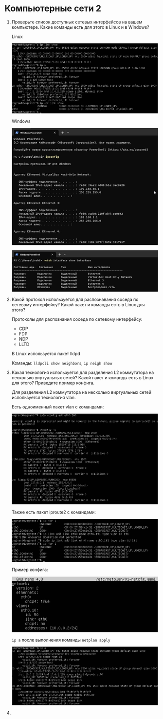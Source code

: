 # Компьютерные сети 2

1. Проверьте список доступных сетевых интерфейсов на вашем компьютере. Какие команды есть для этого в Linux и в Windows?

    Linux

    ![1_Linux](./img/1_linux.jpg)

    Windows

    ![ipconfig](./img/windows_ipconfig.jpg)

    ![netsh](./img/netsh_windows.jpg)

2. Какой протокол используется для распознавания соседа по сетевому интерфейсу? Какой пакет и команды есть в Linux для этого?

    Протоколы для распознания соседа по сетевому интерфейсу:
    * CDP
    * FDP
    * NDP
    * LLTD
    
    В Linux используется пакет lldpd

    Команды: `lldpcli show neighbors`, `ip neigh show`

3. Какая технология используется для разделения L2 коммутатора на несколько виртуальных сетей? Какой пакет и команды есть в Linux для этого? Приведите пример конфига.

    Для разделения L2 коммутатора на несколько виртуальных сетей используется технология vlan.

    Есть одноименный пакет vlan с командами:

    ![vconfig](./img/vlan.jpg)

    Также есть пакет iproute2 с командами:

    ![iproute](./img/iproute.jpg)

    Пример конфига:
    
    ![primer_config](./img/primer_conf_3.jpg)

    `ip a` после выполнения команды `netplan apply`

    ![netplan_apply](./img/netplan_apply.jpg)

4. 

    